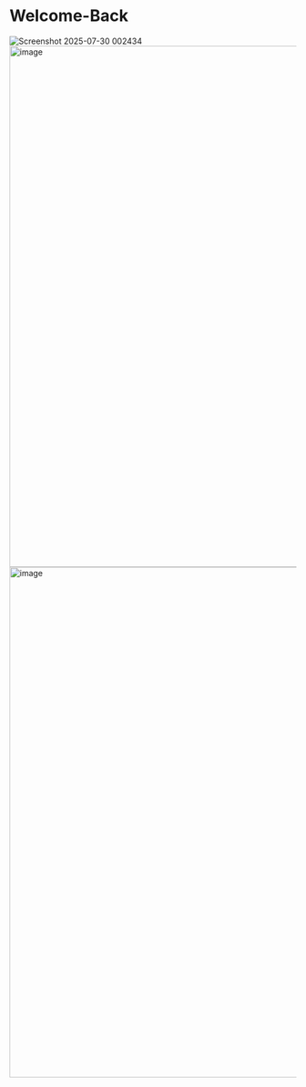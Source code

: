﻿# Welcome-Back


![Screenshot 2025-07-30 002434](https://github.com/user-attachments/assets/10d81781-6b35-478a-95d4-f6a1fc8df296)
<img width="638" height="916" alt="image" src="https://github.com/user-attachments/assets/5f425987-5d39-4356-9825-f9bdba5ef680" />
<img width="640" height="897" alt="image" src="https://github.com/user-attachments/assets/f524b921-be20-4b6c-b2b2-5c5db7c588b7" />


